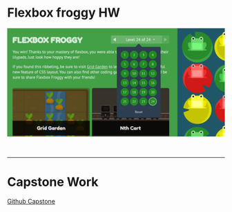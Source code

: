 # Flexbox froggy HW

![Flexbox Froggy](./IMAGES/flexbox.png)

<br>

---

# Capstone Work
[Github Capstone](https://github.com/CodedFlames/capstone/tree/dev)